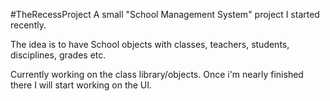 #TheRecessProject
A small "School Management System" project I started recently.

The idea is to have School objects with classes, teachers, students, disciplines, grades etc.

Currently working on the class library/objects. Once i'm nearly finished there I will start working on the UI.
